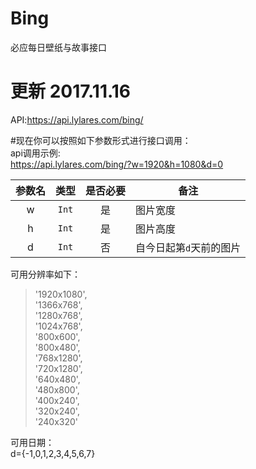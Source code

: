 # Bing
必应每日壁纸与故事接口
# 更新 2017.11.16
API:https://api.lylares.com/bing/


#现在你可以按照如下参数形式进行接口调用：<br>
api调用示例:<br>
https://api.lylares.com/bing/?w=1920&h=1080&d=0
<br>
<table>
<thead>
<tr>
<th align="center">参数名</th>
<th align="center">类型</th>
<th align="center">是否必要</th>
<th>备注</th>
</tr>
</thead>
<tbody>
<tr>
<td align="center">w</td>
<td align="center"><code>Int</code></td>
<td align="center">是</td>
<td>图片宽度</td>
</tr>
<tr>
<td align="center">h</td>
<td align="center"><code>Int</code></td>
<td align="center">是</td>
<td>图片高度</td>
</tr>
<tr>
<td align="center">d</td>
<td align="center"><code>Int</code></td>
<td align="center">否</td>
<td>自今日起第<code>d</code>天前的图片</td>
</tr>
</tbody>
</table>
可用分辨率如下：
<blockquote><span class="pl-pds">'</span>1920x1080<span class="pl-pds">'</span>,<br>
<span class="pl-pds">'</span>1366x768<span class="pl-pds">'</span>,</br>
<span class="pl-pds">'</span>1280x768<span class="pl-pds">'</span>,<br>
<span class="pl-pds">'</span>1024x768<span class="pl-pds">'</span>,<br>
<span class="pl-pds">'</span>800x600<span class="pl-pds">'</span>,<br>
<span class="pl-pds">'</span>800x480<span class="pl-pds">'</span>,<br>
<span class="pl-pds">'</span>768x1280<span class="pl-pds">'</span>,<br>
<span class="pl-pds">'</span>720x1280<span class="pl-pds">'</span>,<br>
<span class="pl-pds">'</span>640x480<span class="pl-pds">'</span>,<br>
<span class="pl-pds">'</span>480x800<span class="pl-pds">'</span>,<br>
<span class="pl-pds">'</span>400x240<span class="pl-pds">'</span>,<br>
<span class="pl-pds">'</span>320x240<span class="pl-pds">'</span>,<br>
<span class="pl-pds">'</span>240x320<span class="pl-pds">'</span></blockquote>
可用日期：<br>
d={-1,0,1,2,3,4,5,6,7}
